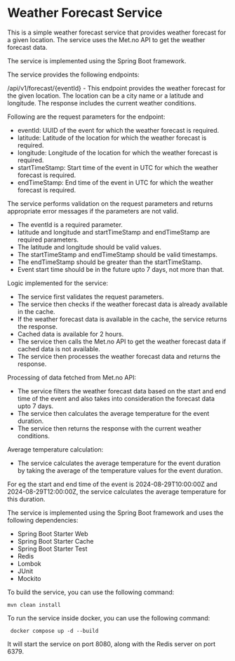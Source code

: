 Weather Forecast Service
========================

This is a simple weather forecast service that provides weather forecast for a given location. The service uses the Met.no API to get the weather forecast data.

The service is implemented using the Spring Boot framework.

The service provides the following endpoints:

/api/v1/forecast/{eventId} - This endpoint provides the weather forecast for the given location. The location can be a city name or a latitude and longitude. The response includes the current weather conditions.

Following are the request parameters for the endpoint:
 - eventId: UUID of the event for which the weather forecast is required.
 - latitude: Latitude of the location for which the weather forecast is required.
 - longitude: Longitude of the location for which the weather forecast is required.
 - startTimeStamp: Start time of the event in UTC for which the weather forecast is required.
 - endTimeStamp: End time of the event in UTC for which the weather forecast is required.

The service performs validation on the request parameters and returns appropriate error messages if the parameters are not valid.

 - The eventId is a required parameter.
 -  latitude and longitude and startTimeStamp and endTimeStamp are required parameters.
 - The latitude and longitude should be valid values.
 - The startTimeStamp and endTimeStamp should be valid timestamps.
 - The endTimeStamp should be greater than the startTimeStamp.
 - Event start time should be in the future upto 7 days, not more than that.

Logic implemented for the service:
 - The service first validates the request parameters.
 - The service then checks if the weather forecast data is already available in the cache.
 - If the weather forecast data is available in the cache, the service returns the response.
 - Cached data is available for 2 hours.
 - The service then calls the Met.no API to get the weather forecast data if cached data is not available.
 - The service then processes the weather forecast data and returns the response.

Processing of data fetched from Met.no API:
 - The service filters the weather forecast data based on the start and end time of the event and also takes into consideration the forecast data upto 7 days.
 - The service then calculates the average temperature for the event duration.
 - The service then returns the response with the current weather conditions.

Average temperature calculation:
 - The service calculates the average temperature for the event duration by taking the average of the temperature values for the event duration. 
 
For eg the start and end time of the event is 2024-08-29T10:00:00Z and 2024-08-29T12:00:00Z, the service calculates the average temperature for this duration.

The service is implemented using the Spring Boot framework and uses the following dependencies:
 - Spring Boot Starter Web
 - Spring Boot Starter Cache
 - Spring Boot Starter Test
 - Redis
 - Lombok
 - JUnit
 - Mockito

To build the service, you can use the following command:

```
mvn clean install
```

To run the service inside docker, you can use the following command:

```
 docker compose up -d --build

```
 It will start the service on port 8080, along with the Redis server on port 6379.
